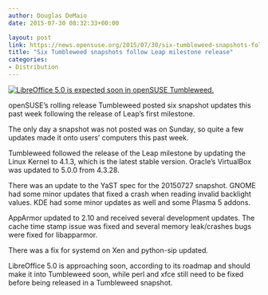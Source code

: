 ```yaml
---
author: Douglas DeMaio
date: 2015-07-30 08:32:33+00:00

layout: post
link: https://news.opensuse.org/2015/07/30/six-tumbleweed-snapshots-follow-leap-milestone-release/
title: "Six Tumbleweed snapshots follow Leap milestone release"
categories:
- Distribution
---
```

[![LibreOffice 5.0 is expected soon in openSUSE Tumbleweed.](https://blog.documentfoundation.org/wp-content/uploads/2015/07/tdf-roadtolo50.png)](https://blog.documentfoundation.org/wp-content/uploads/2015/07/tdf-roadtolo50.png)

openSUSE’s rolling release Tumbleweed posted six snapshot updates this past week following the release of Leap’s first milestone.

The only day a snapshot was not posted was on Sunday, so quite a few updates made it onto users’ computers this past week.

Tumbleweed followed the release of the Leap milestone by updating the Linux Kernel to 4.1.3, which is the latest stable version. Oracle’s VirtualBox was updated to 5.0.0 from 4.3.28.

There was an update to the YaST spec for the 20150727 snapshot. GNOME had some minor updates that fixed a crash when reading invalid backlight values. KDE had some minor updates as well and some Plasma 5 addons.

AppArmor updated to 2.10 and received several development updates. The cache time stamp issue was fixed and several memory leak/crashes bugs were fixed for libapparmor.

There was a fix for systemd on Xen and python-sip updated.

LibreOffice 5.0 is approaching soon, according to its roadmap and should make it into Tumbleweed soon, while perl and xfce still need to be fixed before being released in a Tumbleweed snapshot.		
